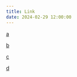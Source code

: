 ```yaml
---
title: Link
date: 2024-02-29 12:00:00
---
```


[a](https://www.dlut.edu.cn)

[b](https://futureschool.dlut.edu.cn)

[c](https://lihang.dlut.edu.cn)

[d](http://faculty.dlut.edu.cn/yuxiaozhou/zh_CN/index.htm)
